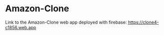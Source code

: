 # Amazon-Clone

Link to the Amazon-Clone web app deployed with firebase: https://clone4-c1856.web.app
 
